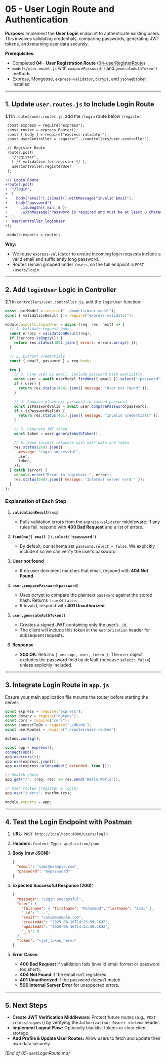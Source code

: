 # 05 - User Login Route and Authentication

**Purpose:**
Implement the **User Login** endpoint to authenticate existing users. This involves validating credentials, comparing passwords, generating JWT tokens, and returning user data securely.

**Prerequisites:**

* Completed **04 - User Registration Route** ([04-userRegisterRoute](04-userRegisterRoute.md))
* `models/user.model.js` with `comparePassword()` and `generateAuthToken()` methods
* Express, Mongoose, `express-validator`, `bcrypt`, and `jsonwebtoken` installed

---

## 1. Update `user.routes.js` to Include Login Route

**1.1** In `routes/user.routes.js`, add the `/login` route below `/register`:

```diff
 const express = require("express");
 const router = express.Router();
 const { body } = require("express-validator");
 const userController = require("../controllers/user.controller");

 // Register Route
 router.post(
   "/register",
   [ /* validation for register */ ],
   userController.registerUser
 );

+// Login Route
+router.post(
+  "/login",
+  [
+    body("email").isEmail().withMessage("Invalid Email"),
+    body("password")
+      .isLength({ min: 8 })
+      .withMessage("Password is required and must be at least 8 characters long"),
+  ],
+  userController.loginUser
+);

 module.exports = router;
```

**Why:**

* We reuse `express-validator` to ensure incoming login requests include a valid email and sufficiently long password.
* Routes remain grouped under `/users`, so the full endpoint is `POST /users/login`.

---

## 2. Add `loginUser` Logic in Controller

**2.1** In `controllers/user.controller.js`, add the `loginUser` function:

```js
const userModel = require("../models/user.model");
const { validationResult } = require("express-validator");

module.exports.loginUser = async (req, res, next) => {
  // 1. Validate request body
  const errors = validationResult(req);
  if (!errors.isEmpty()) {
    return res.status(400).json({ errors: errors.array() });
  }

  // 2. Extract credentials
  const { email, password } = req.body;

  try {
    // 3. Find user by email, include password hash explicitly
    const user = await userModel.findOne({ email }).select("+password");
    if (!user) {
      return res.status(404).json({ message: "User not found" });
    }

    // 4. Compare plaintext password to hashed password
    const isPasswordValid = await user.comparePassword(password);
    if (!isPasswordValid) {
      return res.status(401).json({ message: "Invalid credentials" });
    }

    // 5. Generate JWT token
    const token = user.generateAuthToken();

    // 6. Send success response with user data and token
    res.status(200).json({
      message: "Login successful",
      user,
      token,
    });
  } catch (error) {
    console.error("Error in loginUser:", error);
    res.status(500).json({ message: "Internal server error" });
  }
};
```

### Explanation of Each Step

1. **`validationResult(req)`**

   * Pulls validation errors from the `express-validator` middleware. If any rules fail, respond with **400 Bad Request** and a list of errors.

2. **`findOne({ email }).select('+password')`**

   * By default, our schema set `password.select = false`. We explicitly include it so we can verify the user’s password.

3. **User not found**

   * If no user document matches that email, respond with **404 Not Found**.

4. **`user.comparePassword(password)`**

   * Uses bcrypt to compare the plaintext `password` against the stored hash. Returns `true` or `false`.
   * If invalid, respond with **401 Unauthorized**.

5. **`user.generateAuthToken()`**

   * Creates a signed JWT containing only the user’s `_id`.
   * The client will include this token in the `Authorization` header for subsequent requests.

6. **Response**

   * **200 OK**: Returns `{ message, user, token }`. The `user` object excludes the password field by default (because `select: false`) unless explicitly included.

---

## 3. Integrate Login Route in `app.js`

Ensure your main application file mounts the router before starting the server:

```js
const express = require("express");
const dotenv = require("dotenv");
const cors = require("cors");
const connectToDb = require("./db/db");
const userRoutes = require("./routes/user.routes");

dotenv.config();

const app = express();
connectToDb();
app.use(cors());
app.use(express.json());
app.use(express.urlencoded({ extended: true }));

// Health check
app.get("/", (req, res) => res.send("Hello World"));

// User routes (register & login)
app.use("/users", userRoutes);

module.exports = app;
```

---

## 4. Test the Login Endpoint with Postman

1. **URL:** `POST http://localhost:4000/users/login`
2. **Headers:** `Content-Type: application/json`
3. **Body (raw JSON):**

   ```json
   {
     "email": "sami@example.com",
     "password": "mypassword"
   }
   ```
4. **Expected Successful Response (200):**

   ```json
   {
     "message": "Login successful",
     "user": {
       "fullname": { "firstname": "Mohammad", "lastname": "Sami" },
       "_id": "...",
       "email": "sami@example.com",
       "createdAt": "2025-06-10T14:23:59.263Z",
       "updatedAt": "2025-06-10T14:23:59.263Z",
       "__v": 0
     },
     "token": "<jwt_token_here>"
   }
   ```
5. **Error Cases:**

   * **400 Bad Request** if validation fails (invalid email format or password too short).
   * **404 Not Found** if the email isn’t registered.
   * **401 Unauthorized** if the password doesn’t match.
   * **500 Internal Server Error** for unexpected errors.

---

## 5. Next Steps

* **Create JWT Verification Middleware:** Protect future routes (e.g., `POST /rides/request`) by verifying the `Authorization: Bearer <token>` header.
* **Implement Logout Flow:** Optionally blacklist tokens or clear client storage.
* **Add Profile & Update User Routes:** Allow users to fetch and update their own data securely.

*(End of 05-userLoginRoute.md)*
